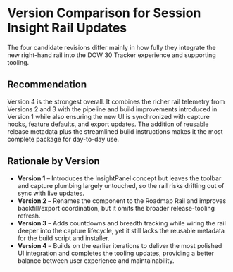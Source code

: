 # Version Comparison for Session Insight Rail Updates

The four candidate revisions differ mainly in how fully they integrate the new
right-hand rail into the DOW 30 Tracker experience and supporting tooling.

## Recommendation
Version 4 is the strongest overall. It combines the richer rail telemetry from
Versions 2 and 3 with the pipeline and build improvements introduced in Version
1 while also ensuring the new UI is synchronized with capture hooks, feature
defaults, and export updates. The addition of reusable release metadata plus the
streamlined build instructions makes it the most complete package for day-to-day
use.

## Rationale by Version
- **Version 1** – Introduces the InsightPanel concept but leaves the toolbar and
  capture plumbing largely untouched, so the rail risks drifting out of sync
  with live updates.
- **Version 2** – Renames the component to the Roadmap Rail and improves
  backfill/export coordination, but it omits the broader release-tooling
  refresh.
- **Version 3** – Adds countdowns and breadth tracking while wiring the rail
  deeper into the capture lifecycle, yet it still lacks the reusable metadata
  for the build script and installer.
- **Version 4** – Builds on the earlier iterations to deliver the most polished
  UI integration and completes the tooling updates, providing a better balance
  between user experience and maintainability.

